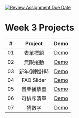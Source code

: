 [![Review Assignment Due Date](https://classroom.github.com/assets/deadline-readme-button-24ddc0f5d75046c5622901739e7c5dd533143b0c8e959d652212380cedb1ea36.svg)](https://classroom.github.com/a/k2L2x6nl)

# Week 3 Projects

|  #  |   Project    |                                     Demo                                     |
| :-: | :----------: | :--------------------------------------------------------------------------: |
| 01  |   表單標題   |    [Demo](https://a2623212.github.io/m3-week-03-a2623212/form_validator)     |
| 02  |   無限捲動   |    [Demo](https://a2623212.github.io/m3-week-03-a2623212/Infinite_scroll)    |
| 03  | 新年倒數計時 |  [Demo](https://a2623212.github.io/m3-week-03-a2623212/new_year_countdown)   |
| 04  |  FAQ Slider  |      [Demo](https://a2623212.github.io/m3-week-03-a2623212/faq_slider)       |
| 05  |  音樂播放器  |     [Demo](https://a2623212.github.io/m3-week-03-a2623212/music_player)      |
| 06  |  可排序清單  |     [Demo](https://a2623212.github.io/m3-week-03-a2623212/sortable_list)     |
| 07  |    猜數字    | [Demo](https://a2623212.github.io/m3-week-03-a2623212/speak_number_guessing) |
